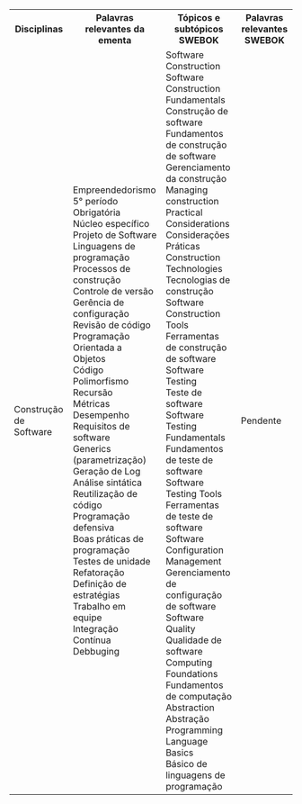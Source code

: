 <table>
    <tr>
      <th>Disciplinas</th>
      <th>Palavras relevantes da ementa</th>
      <th>Tópicos e subtópicos SWEBOK</th>
      <th>Palavras relevantes SWEBOK</th>
    </tr>
    <tr>
        <td>Construção de Software</td>
            <td>Empreendedorismo</br>
                5° período</br>	
                Obrigatória</br>	
                Núcleo específico</br>	
                Projeto de Software</br>	
                Linguagens de programação</br>	
                Processos de construção</br>	
                Controle de versão</br>	
                Gerência de configuração</br>	
                Revisão de código</br>	
                Programação Orientada a Objetos</br>	
                Código</br>	
                Polimorfismo</br>	
                Recursão</br>	
                Métricas</br>	
                Desempenho</br> 	
                Requisitos de software</br>	
                Generics (parametrização)</br>	
                Geração de Log</br>	
                Análise sintática</br>	
                Reutilização de código</br>	
                Programação defensiva</br>	
                Boas práticas de programação</br>	
                Testes de unidade</br>	
                Refatoração</br>	
                Definição de estratégias</br>	
                Trabalho em equipe</br>	
                Integração Contínua</br>	
                Debbuging</br>
            </td>
            <td>
                Software Construction</br>	
                Software Construction Fundamentals</br>	
                Construção de software</br>	
                Fundamentos de construção de software</br>	
                Gerenciamento da construção</br>	
                Managing construction</br>	
                Practical Considerations</br>	
                Considerações Práticas</br>	
                Construction Technologies</br>	
                Tecnologias de construção</br>	
                Software Construction Tools</br>	
                Ferramentas de construção de software</br>	
                Software Testing</br>	
                Teste de software</br>	
                Software Testing Fundamentals</br>	
                Fundamentos de teste de software</br>	
                Software Testing Tools</br>	
                Ferramentas de teste de software</br>	
                Software Configuration Management</br>	
                Gerenciamento de configuração de software</br>	
                Software Quality</br> 	
                Qualidade de software</br>	
                Computing Foundations</br>	
                Fundamentos de computação</br>	
                Abstraction</br>	
                Abstração</br>	
                Programming Language Basics</br>	
                Básico de linguagens de programação</br>
            </td>
            <td>
                Pendente
            </td>
    </tr>
</table>
